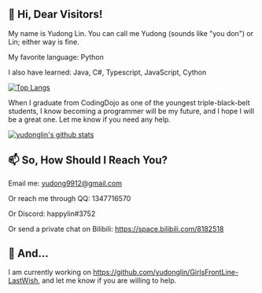 ## 👋 Hi, Dear Visitors!

My name is Yudong Lin. You can call me Yudong (sounds like "you don") or Lin; either way is fine.

My favorite language: Python

I also have learned: Java, C#, Typescript, JavaScript, Cython

[![Top Langs](https://github-readme-stats.vercel.app/api/top-langs/?username=yudonglin&layout=compact)](https://github.com/anuraghazra/github-readme-stats)

When I graduate from CodingDojo as one of the youngest triple-black-belt students, I know becoming a programmer will be my future, and I hope I will be a great one. Let me know if you need any help.

[![yudonglin's github stats](https://github-readme-stats.vercel.app/api?username=yudonglin&count_private=true&theme=dracula&show_icons=true)](https://github.com/anuraghazra/github-readme-stats)



## 📫 So, How Should I Reach You?

Email me: yudong9912@gmail.com

Or reach me through QQ: 1347716570

Or Discord: happylin#3752

Or send a private chat on Bilibili: https://space.bilibili.com/8182518



## 💬 And...

 I am currently working on https://github.com/yudonglin/GirlsFrontLine-LastWish, and let me know if you are willing to help.

